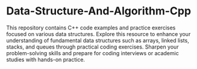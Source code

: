 # Data-Structure-And-Algorithm-Cpp
This repository contains C++ code examples and practice exercises focused on various data structures. Explore this resource to enhance your understanding of fundamental data structures such as arrays, linked lists, stacks, and queues through practical coding exercises. Sharpen your problem-solving skills and prepare for coding interviews or academic studies with hands-on practice.
